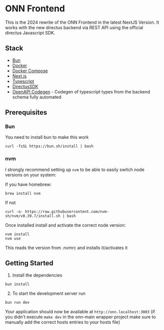 # ONN Frontend

This is the 2024 rewrite of the ONN Frontend in the latest NextJS Version. It works with the new directus backend via REST API using the official directus Javascript SDK.

## Stack

- [Bun](https://bun.sh/)
- [Docker](https://www.docker.com/)
- [Docker Compose](https://docs.docker.com/compose/)
- [Next.js](https://nextjs.org/)
- [Typescript](https://www.typescriptlang.org/)
- [DirectusSDK](https://docs.directus.io/guides/sdk/getting-started.html)
- [OpenAPI Codegen](https://github.com/fabien0102/openapi-codegen) - Codegen of typescript types from the backend schema fully automated

## Prerequisites

### Bun

You need to install bun to make this work

```
curl -fsSL https://bun.sh/install | bash
```

### nvm

I strongly recommend setting up `nvm` to be able to easily switch node versions on your system:

If you have homebrew:

```
brew install nvm
```

If not

```
curl -o- https://raw.githubusercontent.com/nvm-sh/nvm/v0.39.7/install.sh | bash
```

Once installed install and activate the correct node version:

```
nvm install
nvm use
```

This reads the version from .nvmrc and installs it/activates it

## Getting Started

1. Install the dependencies

```
bun install
```

2. To start the development server run

```
bun run dev
```

Your application should now be available at `http://onn.localhost:3003` (if you didn't execute `make dev` in the onn-main wrapper project make sure to manually add the correct hosts entries to your hosts file)
